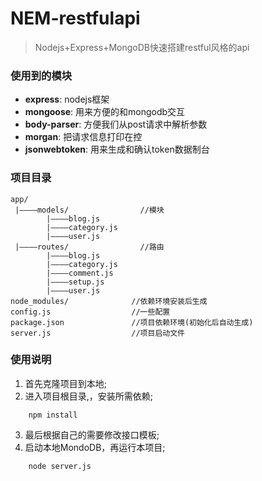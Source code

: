# NEM-restfulapi
> Nodejs+Express+MongoDB快速搭建restful风格的api

### 使用到的模块
- **express**: nodejs框架
- **mongoose**: 用来方便的和mongodb交互
- **body-parser**: 方便我们从post请求中解析参数
- **morgan**: 把请求信息打印在控
- **jsonwebtoken**: 用来生成和确认token数据制台

### 项目目录
```
app/
 |————models/                //模块
        |————blog.js
        |————category.js
        |————user.js
 |————routes/                //路由
        |————blog.js
        |————category.js
        |————comment.js
        |————setup.js
        |————user.js
node_modules/              //依赖环境安装后生成
config.js                  //一些配置
package.json               //项目依赖环境(初始化后自动生成)
server.js                  //项目启动文件
```

### 使用说明
1. 首先克隆项目到本地;
2. 进入项目根目录,，安装所需依赖;
```
    npm install
```
3. 最后根据自己的需要修改接口模板;
4. 启动本地MondoDB，再运行本项目;
```
    node server.js
```